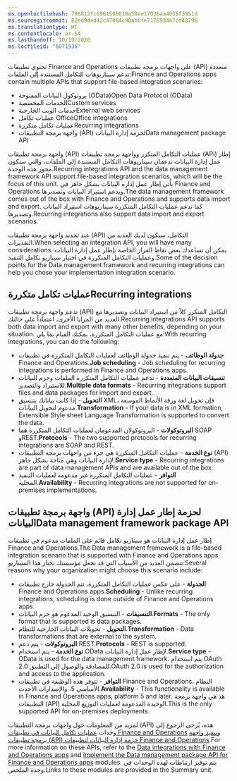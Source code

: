 ```yaml
---
ms.openlocfilehash: 798812fc6961506018a58ee17036aa4935f3851d
ms.sourcegitcommit: 82ed9ded42c47064c90ab6fe717893447cd48796
ms.translationtype: HT
ms.contentlocale: ar-SA
ms.lasthandoff: 10/19/2020
ms.locfileid: "6071936"
---
```


<span data-ttu-id="89d0b-101">تحتوي تطبيقات Finance and Operations على واجهات برمجة تطبيقات (API) متعددة تدعم سيناريوهات التكامل المستندة إلى الملفات:</span><span class="sxs-lookup"><span data-stu-id="89d0b-101">Finance and Operations apps contain multiple APIs that support file-based integration scenarios:</span></span>

-   <span data-ttu-id="89d0b-102">بروتوكول البيانات المفتوحة (OData)</span><span class="sxs-lookup"><span data-stu-id="89d0b-102">Open Data Protocol (OData)</span></span>
-   <span data-ttu-id="89d0b-103">الخدمات المخصصة</span><span class="sxs-lookup"><span data-stu-id="89d0b-103">Custom services</span></span>
-   <span data-ttu-id="89d0b-104">خدمات الويب الخارجية</span><span class="sxs-lookup"><span data-stu-id="89d0b-104">External web services</span></span>
-   <span data-ttu-id="89d0b-105">عمليات تكامل Office‬‏‫</span><span class="sxs-lookup"><span data-stu-id="89d0b-105">Office integrations</span></span>
-   <span data-ttu-id="89d0b-106">عمليات تكامل متكررة</span><span class="sxs-lookup"><span data-stu-id="89d0b-106">Recurring integrations</span></span>
-   <span data-ttu-id="89d0b-107">واجهة برمجة التطبيقات (API) لحزمة إدارة البيانات</span><span class="sxs-lookup"><span data-stu-id="89d0b-107">Data management package API</span></span>

<span data-ttu-id="89d0b-108">واجهة برمجة تطبيقات (API) عمليات التكامل المتكرر وواجهة برمجة تطبيقات (API) إطار عمل إدارة البيانات تدعمان سيناريوهات التكامل المستندة إلى الملفات، والتي ستكون محور هذه الوحدة.</span><span class="sxs-lookup"><span data-stu-id="89d0b-108">Recurring integrations API and the data management framework API support file-based integration scenarios, which will be the focus of this unit.</span></span> <span data-ttu-id="89d0b-109">يأتي إطار عمل إدارة البيانات بشكل جاهز في  Finance and Operations ويدعم استيراد البيانات وتصديرها.</span><span class="sxs-lookup"><span data-stu-id="89d0b-109">The data management framework comes out of the box with Finance and Operations and supports data import and export.</span></span> <span data-ttu-id="89d0b-110">كما تدعم عمليات التكامل المتكررة سيناريوهات استيراد البيانات وتصديرها.</span><span class="sxs-lookup"><span data-stu-id="89d0b-110">Recurring integrations also support data import and export scenarios.</span></span>

<span data-ttu-id="89d0b-111">عند تحديد واجهة برمجة تطبيقات (API) التكامل، سيكون لديك العديد من التقديرات.</span><span class="sxs-lookup"><span data-stu-id="89d0b-111">When selecting an integration API, you will have many considerations.</span></span> <span data-ttu-id="89d0b-112">يمكن أن تساعدك بعض نقاط القرار الخاصة بإطار عمل إدارة البيانات وعمليات التكامل المتكررة في اختيار سيناريو تكامل التنفيذ.</span><span class="sxs-lookup"><span data-stu-id="89d0b-112">Some of the decision points for the Data management framework and recurring integrations can help you chose your implementation integration scenario.</span></span>

## <a name="recurring-integrations"></a><span data-ttu-id="89d0b-113">عمليات تكامل متكررة</span><span class="sxs-lookup"><span data-stu-id="89d0b-113">Recurring integrations</span></span>  

<span data-ttu-id="89d0b-114">تدعم واجهة برمجة تطبيقات (API) التكامل المتكرر كلاً من استيراد البيانات وتصديرها مع العديد من المزايا الأخرى، اعتماداً على حالتك.</span><span class="sxs-lookup"><span data-stu-id="89d0b-114">Recurring integrations API supports both data import and export with many other benefits, depending on your situation.</span></span> <span data-ttu-id="89d0b-115">مع عمليات التكامل المتكررة، يمكنك القيام بما يلي:</span><span class="sxs-lookup"><span data-stu-id="89d0b-115">With recurring integrations, you can do the following:</span></span>

-   <span data-ttu-id="89d0b-116">**جدولة الوظائف** - يتم تنفيذ جدولة الوظائف لعمليات التكامل المتكررة في تطبيقات Finance and Operations.</span><span class="sxs-lookup"><span data-stu-id="89d0b-116">**Job scheduling** - Job scheduling for recurring integrations is  performed in Finance and Operations apps.</span></span>
-   <span data-ttu-id="89d0b-117">**تنسيقات البيانات المتعددة** - تدعم عمليات التكامل المتكررة الملفات وحزم البيانات للاستيراد والتصدير.</span><span class="sxs-lookup"><span data-stu-id="89d0b-117">**Multiple data formats** - Recurring integrations support files and data packages for import and export.</span></span>
-   <span data-ttu-id="89d0b-118">**التحويل** - إذا كانت بياناتك بتنسيق XML، فإن تحويل لغة ورقة الأنماط الموسعة مدعوم لتحويل البيانات.</span><span class="sxs-lookup"><span data-stu-id="89d0b-118">**Transformation** - If your data is in XML formation, Extensible    Style sheet Language Transformation is supported to convert the data.</span></span>
-   <span data-ttu-id="89d0b-119">**البروتوكولات** - البروتوكولان المدعومان لعمليات التكامل المتكررة هما SOAP وREST.</span><span class="sxs-lookup"><span data-stu-id="89d0b-119">**Protocols** - The two supported protocols for recurring    integrations are SOAP and REST.</span></span>
-   <span data-ttu-id="89d0b-120">**نوع الخدمة** - عمليات التكامل المتكررة هي جزء من واجهات برمجة التطبيقات (API) لإدارة البيانات وهي متاحة بشكل جاهز.</span><span class="sxs-lookup"><span data-stu-id="89d0b-120">**Service type** - Recurring integrations are part of data    management APIs and are available out of the box.</span></span>
-   <span data-ttu-id="89d0b-121">**التوافر** - عمليات التكامل المتكررة غير مدعومة لعمليات التنفيذ المحلية.</span><span class="sxs-lookup"><span data-stu-id="89d0b-121">**Availability** - Recurring integrations are not supported for on-premises implementations.</span></span>

## <a name="data-management-framework-package-api"></a><span data-ttu-id="89d0b-122">واجهة برمجة تطبيقات (API) لحزمة إطار عمل إدارة البيانات</span><span class="sxs-lookup"><span data-stu-id="89d0b-122">Data management framework package API</span></span>  

<span data-ttu-id="89d0b-123">إطار عمل إدارة البيانات هو سيناريو تكامل قائم على الملفات مدعوم في تطبيقات Finance and Operations.</span><span class="sxs-lookup"><span data-stu-id="89d0b-123">The Data management framework is a file-based integration scenario that is supported with Finance and Operations apps.</span></span> <span data-ttu-id="89d0b-124">تتضمن العديد من الأسباب التي قد تجعل مؤسستك تختار هذا السيناريو:</span><span class="sxs-lookup"><span data-stu-id="89d0b-124">Several reasons why your organization might choose this scenario include:</span></span>

-   <span data-ttu-id="89d0b-125">**الجدولة** - على عكس عمليات التكامل المتكررة، تتم الجدولة خارج تطبيقات  Finance and Operations apps.</span><span class="sxs-lookup"><span data-stu-id="89d0b-125">**Scheduling** - Unlike recurring integrations, scheduling is done outside of Finance and Operations apps.</span></span>
-   <span data-ttu-id="89d0b-126">**التنسيقات** - التنسيق الوحيد المدعوم هو حزم البيانات.</span><span class="sxs-lookup"><span data-stu-id="89d0b-126">**Formats** - The only format that is supported is data packages.</span></span>
-   <span data-ttu-id="89d0b-127">**التحويل** - تحويلات البيانات الخارجية للنظام.</span><span class="sxs-lookup"><span data-stu-id="89d0b-127">**Transformation** - Data transformations that are external to the system.</span></span>
-   <span data-ttu-id="89d0b-128">**البروتوكولات** - يتم دعم REST.</span><span class="sxs-lookup"><span data-stu-id="89d0b-128">**Protocols** - REST is supported.</span></span>
-   <span data-ttu-id="89d0b-129">**نوع الخدمة** - يتم استخدام OData لإطار عمل إدارة البيانات.</span><span class="sxs-lookup"><span data-stu-id="89d0b-129">**Service type** - OData is used for the data management framework.</span></span> <span data-ttu-id="89d0b-130">يتم استخدام OAuth 2.0 للمصادقة والوصول إلى التطبيق.</span><span class="sxs-lookup"><span data-stu-id="89d0b-130">OAuth 2.0 is used for the authorization and access to the application.</span></span>
-   <span data-ttu-id="89d0b-131">**التوافر** - تتوفر هذه الوظيفة في تطبيقات Finance and Operations، النظام الأساسي 5، والإصدارات الأحدث.</span><span class="sxs-lookup"><span data-stu-id="89d0b-131">**Availability** - This functionality is available in Finance and Operations apps, platform 5 and later.</span></span> <span data-ttu-id="89d0b-132">هذ هي واجهة برمجة التطبيقات (API) الوحيدة المدعومة لعمليات التوزيع المحلية.</span><span class="sxs-lookup"><span data-stu-id="89d0b-132">This is the only supported API for on-premises deployments.</span></span>

<span data-ttu-id="89d0b-133">لمزيد من المعلومات حول واجهات برمجة التطبيقات (API) هذه، يُرجى الرجوع إلى وحدات [عمليات تكامل البيانات في تطبيقات Finance and Operations](https://docs.microsoft.com/learn/modules/data-integrations-finance-operations//?azure-portal=true) و[تنفيذ واجهة برمجة تطبيقات (API) حزمة إدارة البيانات لتطبيقات Finance and Operations](https://docs.microsoft.com/learn/modules/data-package-api-finance-operations/?azure-portal=true).</span><span class="sxs-lookup"><span data-stu-id="89d0b-133">For more information on these APIs, refer to the [Data integrations with Finance and Operations apps](https://docs.microsoft.com/learn/modules/data-integrations-finance-operations//?azure-portal=true) and [Implement the Data management package API for Finance and Operations apps](https://docs.microsoft.com/learn/modules/data-package-api-finance-operations/?azure-portal=true) modules.</span></span> <span data-ttu-id="89d0b-134">يتم توفير ارتباطات لهذه الوحدات في وحدة الملخص.</span><span class="sxs-lookup"><span data-stu-id="89d0b-134">Links to these modules are provided in the Summary unit.</span></span>
